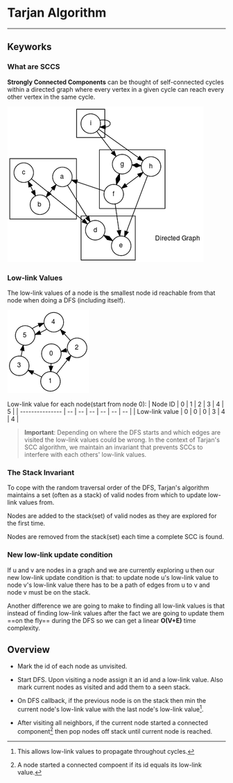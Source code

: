 #  Tarjan Algorithm
  
  
***
  
##  Keyworks
  
  
###  What are SCCS
  
  
**Strongly Connected Components** can be thought of self-connected cycles within a directed graph where every vertex in a given cycle can reach every other vertex in the same cycle.
  

![](../assets/fd126763de1bc63208bac44979efdd8f0.png?0.004513725473391572)  
  
###  Low-link Values
  
  
The low-link values of a node is the smallest node id reachable from that node when doing a DFS (including itself).
  

![](../assets/fd126763de1bc63208bac44979efdd8f1.png?0.924936541171933)  
  
Low-link value for each node(start from node 0):
| Node ID         | 0  | 1  | 2  | 3  | 4  | 5  |
| --------------- | -- | -- | -- | -- | -- | -- |
| Low-link value  | 0  | 0  | 0  | 3  | 4  | 4  |
  
>**Important**: Depending on where the DFS starts and which edges are visited the low-link values could be wrong. In the context of Tarjan's SCC algorithm, we maintain an invariant that prevents SCCs to interfere with each others' low-link values.
  
###  The Stack Invariant
  
  
To cope with the random traversal order of the DFS, Tarjan's algorithm maintains a set (often as a stack) of valid nodes from which to update low-link values from.
  
Nodes are added to the stack(set) of valid nodes as they are explored for the first time.
  
Nodes are removed from the stack(set) each time a complete SCC is found. 
  
###  New low-link update condition
  
  
If u and v are nodes in a graph and we are currently exploring u then our new low-link update condition is that: to update node u's low-link value to node v's low-link value there has to be a path of edges from u to v and node v must be on the stack.
  
Another difference we are going to make to finding all low-link values is that instead of finding low-link values after the fact we are going to update them ==on the fly== during the DFS so we can get a linear **O(V+E)** time complexity.
  
##  Overview
  
  
- Mark the id of each node as unvisited.
  
- Start DFS. Upon visiting a node assign it an id and a low-link value. Also mark current nodes as visited and add them to a seen stack.
  
- On DFS callback, if the previous node is on the stack then min the current node's low-link value with the last node's low-link value[^1].
  
- After visiting all neighbors, if the current node started a connected component[^2] then pop nodes off stack until current node is reached.
  
[^1]: This allows low-link values to propagate throughout cycles.
[^2]: A node started a connected compoent if its id equals its low-link value.
  
  